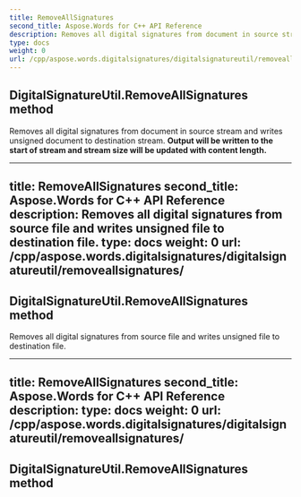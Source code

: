 ```yaml
---
title: RemoveAllSignatures
second_title: Aspose.Words for C++ API Reference
description: Removes all digital signatures from document in source stream and writes unsigned document to destination stream. Output will be written to the start of stream and stream size will be updated with content length.
type: docs
weight: 0
url: /cpp/aspose.words.digitalsignatures/digitalsignatureutil/removeallsignatures/
---
```

## DigitalSignatureUtil.RemoveAllSignatures method


Removes all digital signatures from document in source stream and writes unsigned document to destination stream. **Output will be written to the start of stream and stream size will be updated with content length.**

---
title: RemoveAllSignatures
second_title: Aspose.Words for C++ API Reference
description: Removes all digital signatures from source file and writes unsigned file to destination file. 
type: docs
weight: 0
url: /cpp/aspose.words.digitalsignatures/digitalsignatureutil/removeallsignatures/
---
## DigitalSignatureUtil.RemoveAllSignatures method


Removes all digital signatures from source file and writes unsigned file to destination file. 

---
title: RemoveAllSignatures
second_title: Aspose.Words for C++ API Reference
description: 
type: docs
weight: 0
url: /cpp/aspose.words.digitalsignatures/digitalsignatureutil/removeallsignatures/
---
## DigitalSignatureUtil.RemoveAllSignatures method




